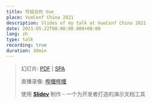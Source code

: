 ```yaml
---
title: 可组合的 Vue
place: VueConf China 2021
description: Slides of my talk at VueConf China 2021
date: 2021-05-22T08:00:00.000+00:00
lang: zh
type: talk
recording: true
duration: 30min
---
```


> 幻灯片: [PDF](https://antfu.me/talks/2021-05-22) | [SPA](https://talks.antfu.me/2021/vueconf-china)
>
> 直播录像: [哔哩哔哩](https://www.bilibili.com/video/BV1x54y1V7H6)
>
> 使用 <Slidev class="inline"/> [**Slidev**](https://github.com/slidevjs/slidev) 制作 - 一个为开发者打造的演示文档工具

